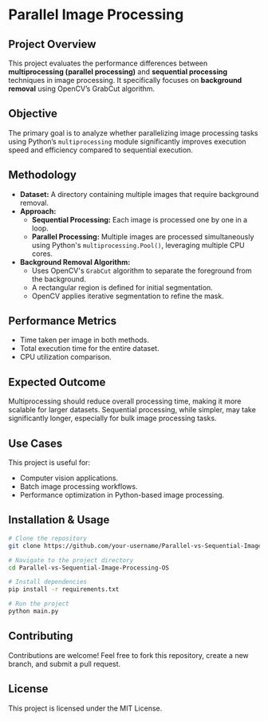 # Parallel Image Processing

## Project Overview
This project evaluates the performance differences between **multiprocessing (parallel processing)** and **sequential processing** techniques in image processing. It specifically focuses on **background removal** using OpenCV’s GrabCut algorithm.

## Objective
The primary goal is to analyze whether parallelizing image processing tasks using Python’s `multiprocessing` module significantly improves execution speed and efficiency compared to sequential execution.

## Methodology

- **Dataset:** A directory containing multiple images that require background removal.
- **Approach:**
  - **Sequential Processing:** Each image is processed one by one in a loop.
  - **Parallel Processing:** Multiple images are processed simultaneously using Python's `multiprocessing.Pool()`, leveraging multiple CPU cores.
- **Background Removal Algorithm:**
  - Uses OpenCV's `GrabCut` algorithm to separate the foreground from the background.
  - A rectangular region is defined for initial segmentation.
  - OpenCV applies iterative segmentation to refine the mask.

## Performance Metrics
- Time taken per image in both methods.
- Total execution time for the entire dataset.
- CPU utilization comparison.

## Expected Outcome
Multiprocessing should reduce overall processing time, making it more scalable for larger datasets. Sequential processing, while simpler, may take significantly longer, especially for bulk image processing tasks.

## Use Cases
This project is useful for:
- Computer vision applications.
- Batch image processing workflows.
- Performance optimization in Python-based image processing.

## Installation & Usage
```sh
# Clone the repository
git clone https://github.com/your-username/Parallel-vs-Sequential-Image-Processing-OS.git

# Navigate to the project directory
cd Parallel-vs-Sequential-Image-Processing-OS

# Install dependencies
pip install -r requirements.txt

# Run the project
python main.py
```

## Contributing
Contributions are welcome! Feel free to fork this repository, create a new branch, and submit a pull request.

## License
This project is licensed under the MIT License.
